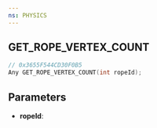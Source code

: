 ```yaml
---
ns: PHYSICS
---
```

## GET_ROPE_VERTEX_COUNT

```c
// 0x3655F544CD30F0B5
Any GET_ROPE_VERTEX_COUNT(int ropeId);
```

## Parameters
* **ropeId**:
